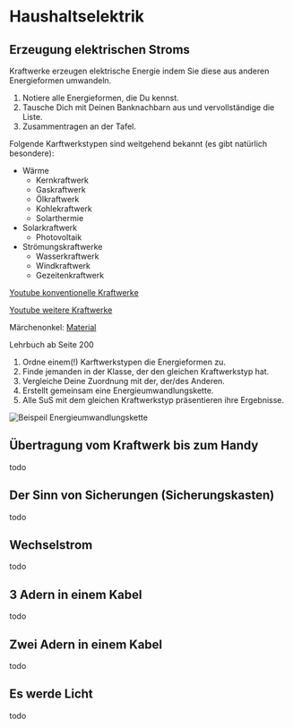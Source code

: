 # Haushaltselektrik

## Erzeugung elektrischen Stroms

Kraftwerke erzeugen elektrische Energie indem Sie diese aus anderen Energieformen umwandeln.

1. Notiere alle Energieformen, die Du kennst.
2. Tausche Dich mit Deinen Banknachbarn aus und vervollständige die Liste.
3. Zusammentragen an der Tafel.

Folgende Karftwerkstypen sind weitgehend bekannt (es gibt natürlich besondere):

* Wärme
	* Kernkraftwerk
	* Gaskraftwerk
	* Ölkraftwerk
	* Kohlekraftwerk
	* Solarthermie
* Solarkraftwerk
	* Photovoltaik
* Strömungskraftwerke
	* Wasserkraftwerk
	* Windkraftwerk
	* Gezeitenkraftwerk

[Youtube konventionelle Kraftwerke](https://www.youtube.com/watch?v=N5WWw0u_dNE)

[Youtube weitere Kraftwerke](https://www.youtube.com/watch?v=6lMMOptZEEc)

Märchenonkel: [Material](https://klexikon.zum.de/wiki/Kraftwerk)

Lehrbuch ab Seite 200

1. Ordne einem(!) Karftwerkstypen die Energieformen zu.
2. Finde jemanden in der Klasse, der den gleichen Kraftwerkstyp hat.
3. Vergleiche Deine Zuordnung mit der, der/des Anderen.
4. Erstellt gemeinsam eine Energieumwandlungskette.
4. Alle SuS mit dem gleichen Kraftwerkstyp präsentieren ihre Ergebnisse.

![Beispeil Energieumwandlungskette](https://www.leifiphysik.de/sites/default/files/images/d3b1d0ed8e305c39faf450be32d2cfce/992dampfmaschine_generator_loesung.svg)



## Übertragung vom Kraftwerk bis zum Handy

todo

## Der Sinn von Sicherungen (Sicherungskasten)

todo

## Wechselstrom

todo

## 3 Adern in einem Kabel

todo

## Zwei Adern in einem Kabel

todo

## Es werde Licht

todo
